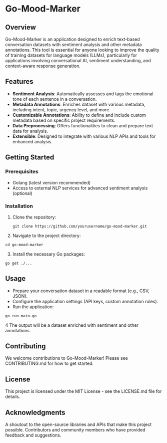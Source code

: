 # Go-Mood-Marker

## Overview

Go-Mood-Marker is an application designed to enrich text-based conversation datasets with sentiment analysis and other metadata annotations. This tool is essential for anyone looking to improve the quality of training datasets for language models (LLMs), particularly for applications involving conversational AI, sentiment understanding, and context-aware response generation.

## Features

- **Sentiment Analysis**: Automatically assesses and tags the emotional tone of each sentence in a conversation.
- **Metadata Annotations**: Enriches dataset with various metadata, including intent, topic, urgency level, and more.
- **Customizable Annotations**: Ability to define and include custom metadata based on specific project requirements.
- **Data Preprocessing**: Offers functionalities to clean and prepare text data for analysis.
- **Extensible**: Designed to integrate with various NLP APIs and tools for enhanced analysis.

## Getting Started

### Prerequisites

- Golang (latest version recommended)
- Access to external NLP services for advanced sentiment analysis (optional)

### Installation

1. Clone the repository:
   ```shell
   git clone https://github.com/yourusername/go-mood-marker.git

2. Navigate to the project directory:

```shell
cd go-mood-marker
```


3. Install the necessary Go packages:

```shell
go get ./...
```

## Usage

- Prepare your conversation dataset in a readable format (e.g., CSV, JSON).
- Configure the application settings (API keys, custom annotation rules).
- Run the application:

```shell
go run main.go
```

4 The output will be a dataset enriched with sentiment and other annotations.

## Contributing
We welcome contributions to Go-Mood-Marker! Please see CONTRIBUTING.md for how to get started.

## License
This project is licensed under the MIT License - see the LICENSE.md file for details.

## Acknowledgments
A shoutout to the open-source libraries and APIs that make this project possible.
Contributors and community members who have provided feedback and suggestions.

